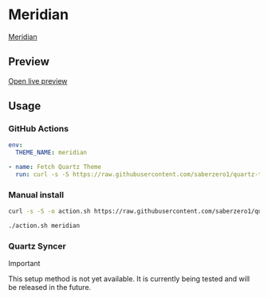 # Meridian

[Meridian](https://github.com/mvahaste)

## Preview

[Open live preview](https://quartz-themes.github.io/meridian/)

## Usage

### GitHub Actions

```yaml
env:
  THEME_NAME: meridian
```

```yaml
- name: Fetch Quartz Theme
  run: curl -s -S https://raw.githubusercontent.com/saberzero1/quartz-themes/master/action.sh | bash -s -- $THEME_NAME
```

### Manual install

```bash
curl -s -S -o action.sh https://raw.githubusercontent.com/saberzero1/quartz-themes/master/action.sh

./action.sh meridian
```

### Quartz Syncer

> [!IMPORTANT]
> This setup method is not yet available. It is currently being tested and will be released in the future.
